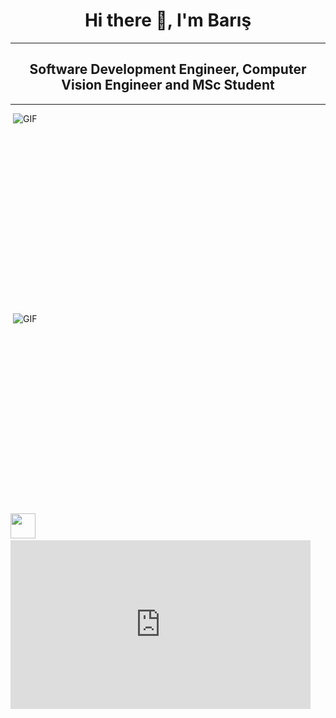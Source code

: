 <h1 align="center">Hi there 👋, I'm Barış</h1>

---

<h2 align="center">Software Development Engineer, Computer Vision Engineer and MSc Student</h2>

---

<img align="right" alt="GIF" src="https://github.com/abhisheknaiidu/abhisheknaiidu/blob/master/code.gif?raw=true" width="500" height="320" />

<img align="right" alt="GIF" src="https://media.giphy.com/media/RbDKaczqWovIugyJmW/giphy.gif" width="500" height="320" />

<img src="https://media.giphy.com/media/vFKqnCdLPNOKc/giphy.gif" width="40" height="40" />


<iframe src="https://giphy.com/embed/RbDKaczqWovIugyJmW" width="480" height="270" frameBorder="0" class="giphy-embed" />


- 🔭 I am a **Computer Vision Engineer** working in a private company in Istanbul,
   who is passionate about working, constantly striving to improve himself. 
- 🌱 I’m currently using **Halcon, OpenCV, Keras and Tensorflow** 🤣.
- I develop my projects mainly using **Python and C#** programming languages.
- 📝 I regularly write blogs on [http://www.alternatifmuhendis.com/](http://www.alternatifmuhendis.com/). 
- 🥅 2022 Goals: To develop more computer vision projects.
- ⚡ Fun fact: I love reading books and watching movies.
- 💬 Ask me about **Halcon, OpenCV, Tensorflow and Keras**.
- 📫 How to reach me **baris.ulusy@gmail.com**.

---

### Connect with me:

[![](https://img.shields.io/badge/youtube-%23FF0000.svg?&style=for-the-badge&logo=youtube&logoColor=white")](https://www.youtube.com/channel/UCwWET3ieM5pqc5A_xK8rPxw)
[![](https://img.shields.io/badge/linkedin-%230077B5.svg?&style=for-the-badge&logo=linkedin&logoColor=white)](https://www.linkedin.com/in/barisulusoy1/)
[![](https://img.shields.io/badge/instagram-%23E4405F.svg?&style=for-the-badge&logo=instagram&logoColor=white)](https://www.instagram.com/baris.ulusoy1)
[![Mail Badge](https://img.shields.io/badge/baris.ulusy@gmail.com-c14438?style=for-the-badge&logo=Gmail&logoColor=white&link=mailto:baris.ulusy@gmail.com)](mailto:baris.ulusy@gmail.com)

---

### Languages and Tools:

<code><img height="20" src="https://raw.githubusercontent.com/github/explore/80688e429a7d4ef2fca1e82350fe8e3517d3494d/topics/python/python.png"></code>
<code><img height="20" src="https://raw.githubusercontent.com/github/explore/80688e429a7d4ef2fca1e82350fe8e3517d3494d/topics/csharp/csharp.png"></code>
<code><img height="20" src="https://raw.githubusercontent.com/github/explore/80688e429a7d4ef2fca1e82350fe8e3517d3494d/topics/javascript/javascript.png"></code>
<code><img height="20" src="https://upload.wikimedia.org/wikipedia/commons/thumb/e/ee/Halcon_logo_and_slogan.png/1200px-Halcon_logo_and_slogan.png?20160824095353"></code>
<code><img height="20" src="https://raw.githubusercontent.com/github/explore/80688e429a7d4ef2fca1e82350fe8e3517d3494d/topics/opencv/opencv.png"></code>
<code><img height="20" src="https://raw.githubusercontent.com/github/explore/80688e429a7d4ef2fca1e82350fe8e3517d3494d/topics/tensorflow/tensorflow.png"></code>
<code><img height="20" src="https://w7.pngwing.com/pngs/571/118/png-transparent-keras-logo-thumbnail.png"></code>
<code><img height="20" src="https://raw.githubusercontent.com/github/explore/80688e429a7d4ef2fca1e82350fe8e3517d3494d/topics/react/react.png"></code>

---

### Categories:

<details>
<summary><b>&nbsp;&nbsp;Camera</b></summary>
<br/>
   
- [What is the camera?](https://github.com/barisulusoy/camera-calibration)
- [Camera Calibration](https://github.com/barisulusoy/camera-calibration)
   
</details>  

<details>
<summary><b>&nbsp;&nbsp;Image Processing</b></summary>
<br/>
   
- [What is the image?](https://github.com/barisulusoy/camera-calibration)
- [Initialize Image Processing](https://github.com/barisulusoy/camera-calibration)
- [Measuring the Distance Between Capacitor Legs in Pixels](https://github.com/barisulusoy/measuring-the-distance-between-capacitor-legs)
   
</details>  

<details>
<summary><b>&nbsp;&nbsp;Deep Learning</b></summary>
<br/>
   
- [Lettuce Detection With Yolov4](https://github.com/barisulusoy/LettuceDetection)
   
</details>  

---

<p align="center"> <img src="https://github-readme-stats.vercel.app/api?username=barisulusoy&show_icons=true&theme=gotham" alt="barisulusoy" />
   
---
